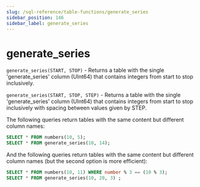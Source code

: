 ```yaml
---
slug: /sql-reference/table-functions/generate_series
sidebar_position: 146
sidebar_label: generate_series
---
```


# generate_series

`generate_series(START, STOP)` - Returns a table with the single 'generate_series' column (UInt64) that contains integers from start to stop inclusively.

`generate_series(START, STOP, STEP)` - Returns a table with the single 'generate_series' column (UInt64) that contains integers from start to stop inclusively with spacing between values given by STEP. 

The following queries return tables with the same content but different column names:

``` sql
SELECT * FROM numbers(10, 5);
SELECT * FROM generate_series(10, 14);
```

And the following queries return tables with the same content but different column names (but the second option is more efficient):

``` sql
SELECT * FROM numbers(10, 11) WHERE number % 3 == (10 % 3);
SELECT * FROM generate_series(10, 20, 3) ;
```